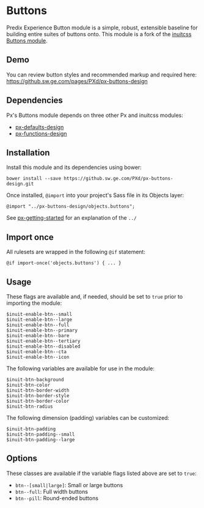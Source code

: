# Buttons

Predix Experience Button module is a simple, robust, extensible baseline for building entire suites of buttons onto. This module is a fork of the [inuitcss Buttons module](https://github.com/inuitcss/objects.buttons).

## Demo

You can review button styles and recommended markup and required here: https://github.sw.ge.com/pages/PXd/px-buttons-design

## Dependencies

Px's Buttons module depends on three other Px and inuitcss modules:

* [px-defaults-design](https://github.sw.ge.com/PXd/px-defaults-design)
* [px-functions-design](https://github.sw.ge.com/PXd/px-functions-design)

## Installation

Install this module and its dependencies using bower:

    bower install --save https://github.sw.ge.com/PXd/px-buttons-design.git

Once installed, `@import` into your project's Sass file in its Objects layer:

    @import "../px-buttons-design/objects.buttons";

See [px-getting-started](https://github.sw.ge.com/PXd/px-getting-started#a-note-about-relative-import-paths) for an explanation of the `../`

## Import once

All rulesets are wrapped in the following `@if` statement:

    @if import-once('objects.buttons') { ... }

## Usage

These flags are available and, if needed, should be set to `true` prior to importing the module:

    $inuit-enable-btn--small
    $inuit-enable-btn--large
    $inuit-enable-btn--full
    $inuit-enable-btn--primary
    $inuit-enable-btn--bare
    $inuit-enable-btn--tertiary
    $inuit-enable-btn--disabled
    $inuit-enable-btn--cta
    $inuit-enable-btn--icon

The following variables are available for use in the module:

    $inuit-btn-background
    $inuit-btn-color
    $inuit-btn-border-width
    $inuit-btn-border-style
    $inuit-btn-border-color
    $inuit-btn-radius

The following dimension (padding) variables can be customized:

    $inuit-btn-padding
    $inuit-btn-padding--small
    $inuit-btn-padding--large

## Options

These classes are available if the variable flags listed above are set to `true`:

* `btn--[small|large]`: Small or large buttons
* `btn--full`: Full width buttons
* `btn--pill`: Round-ended buttons
